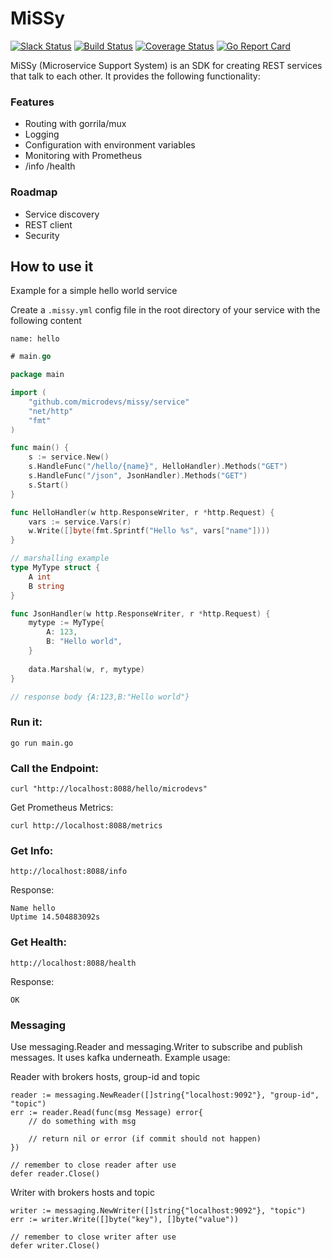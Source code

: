 # MiSSy

[![Slack Status](https://microdevs-slackin.herokuapp.com/badge.svg)](https://microdevs-slackin.herokuapp.com) [![Build Status](https://travis-ci.org/microdevs/missy.svg?branch=master)](https://travis-ci.org/microdevs/missy) [![Coverage Status](https://coveralls.io/repos/github/microdevs/missy/badge.svg?branch=master)](https://coveralls.io/github/microdevs/missy?branch=master) [![Go Report Card](https://goreportcard.com/badge/github.com/microdevs/missy)](https://goreportcard.com/report/github.com/microdevs/missy)

MiSSy (Microservice Support System) is an SDK for creating REST services that talk to each other. It provides the following functionality:

### Features

* Routing with gorrila/mux
* Logging
* Configuration with environment variables
* Monitoring with Prometheus
* /info /health 

### Roadmap

* Service discovery
* REST client
* Security

## How to use it

Example for a simple hello world service

Create a `.missy.yml` config file in the root directory of your service with the following content

```
name: hello
```

```go
# main.go

package main

import (
	"github.com/microdevs/missy/service"
	"net/http"
	"fmt"
)

func main() {
	s := service.New()
	s.HandleFunc("/hello/{name}", HelloHandler).Methods("GET")
	s.HandleFunc("/json", JsonHandler).Methods("GET")
	s.Start()
}

func HelloHandler(w http.ResponseWriter, r *http.Request) {
	vars := service.Vars(r)
	w.Write([]byte(fmt.Sprintf("Hello %s", vars["name"])))
}

// marshalling example
type MyType struct {
	A int
	B string
}

func JsonHandler(w http.ResponseWriter, r *http.Request) {
	mytype := MyType{
		A: 123,
		B: "Hello world",
	}
	
	data.Marshal(w, r, mytype)
}

// response body {A:123,B:"Hello world"}

```

### Run it:
```go run main.go```

### Call the Endpoint:
```
curl "http://localhost:8088/hello/microdevs"
```

Get Prometheus Metrics:
```
curl http://localhost:8088/metrics
```

### Get Info:
```
http://localhost:8088/info
```

Response:
```
Name hello
Uptime 14.504883092s
```
### Get Health:
```
http://localhost:8088/health
```

Response:
```
OK
```

### Messaging
Use messaging.Reader and messaging.Writer to subscribe and publish messages.
It uses kafka underneath.
Example usage:

Reader with brokers hosts, group-id and topic
```
reader := messaging.NewReader([]string{"localhost:9092"}, "group-id", "topic")
err := reader.Read(func(msg Message) error{
    // do something with msg
    
    // return nil or error (if commit should not happen)
})

// remember to close reader after use
defer reader.Close()
```

Writer with brokers hosts and topic
```
writer := messaging.NewWriter([]string{"localhost:9092"}, "topic")
err := writer.Write([]byte("key"), []byte("value"))

// remember to close writer after use
defer writer.Close()
```
